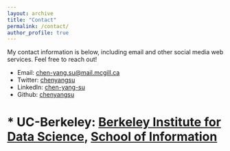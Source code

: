 ```yaml
---
layout: archive
title: "Contact"
permalink: /contact/
author_profile: true
---
```


My contact information is below, including email and other social media web services. Feel free to reach out!

* Email: chen-yang.su@mail.mcgill.ca
* Twitter: [chenyangsu](https://twitter.com/chenyangsu)
* LinkedIn: [chen-yang-su](https://www.linkedin.com/in/chen-yang-su/)
* Github: [chenyangsu](https://github.com/chenyangsu)
# * UC-Berkeley: [Berkeley Institute for Data Science](https://bids.berkeley.edu/people/r-stuart-geiger), [School of Information](http://www.ischool.berkeley.edu/people/students/rstuartgeiger)






